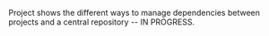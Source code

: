Project shows the different ways to manage dependencies between projects and a central repository -- IN PROGRESS.
